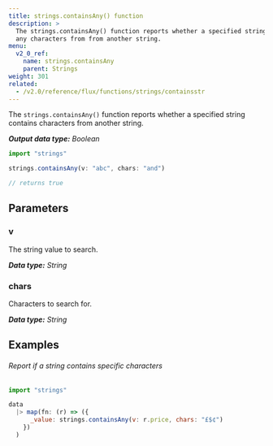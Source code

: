 ```yaml
---
title: strings.containsAny() function
description: >
  The strings.containsAny() function reports whether a specified string contains
  any characters from from another string.
menu:
  v2_0_ref:
    name: strings.containsAny
    parent: Strings
weight: 301
related:
  - /v2.0/reference/flux/functions/strings/containsstr
---
```


The `strings.containsAny()` function reports whether a specified string contains
characters from another string.

_**Output data type:** Boolean_

```js
import "strings"

strings.containsAny(v: "abc", chars: "and")

// returns true
```

## Parameters

### v
The string value to search.

_**Data type:** String_

### chars
Characters to search for.

_**Data type:** String_

## Examples

###### Report if a string contains specific characters
```js
import "strings"

data
  |> map(fn: (r) => ({
      _value: strings.containsAny(v: r.price, chars: "£$¢")
    })
  )
```
